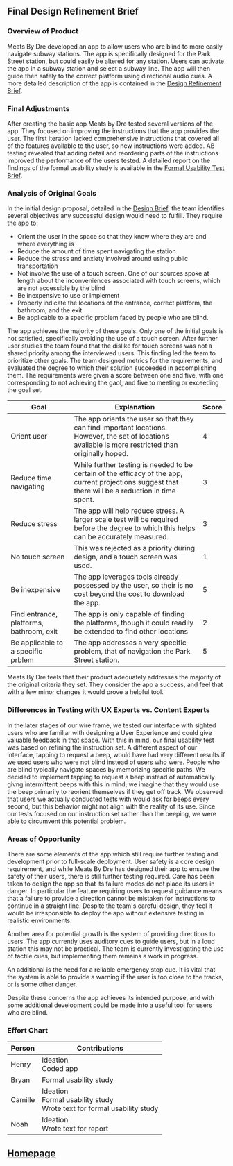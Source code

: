 ## Final Design Refinement Brief

### Overview of Product

Meats By Dre developed an app to allow users who are blind to more easily navigate subway stations.
The app is specifically designed for the Park Street station, but could easily be altered for any station.
Users can activate the app in a subway station and select a subway line.
The app will then guide then safely to the correct platform using directional audio cues.
A more detailed description of the app is contained in the [Design Refinement Brief](designrefinement.md).

### Final Adjustments

After creating the basic app Meats by Dre tested several versions of the app.
They focused on improving the instructions that the app provides the user. The first iteration lacked comprehensive instructions that covered all of the features available to the user, so new instructions were added. 
AB testing revealed that adding detail and reordering parts of the instructions improved the performance of the users tested.
A detailed report on the findings of the formal usability study is available in the [Formal Usability Test Brief](formal_usability.md).

### Analysis of Original Goals

In the initial design proposal, detailed in the [Design Brief](designbrief.md), the team identifies several objectives any successful design would need to fulfill.
They require the app to:

* Orient the user in the space so that they know where they are and where everything is
* Reduce the amount of time spent navigating the station
* Reduce the stress and anxiety involved around using public transportation
* Not involve the use of a touch screen. One of our sources spoke at length about the inconveniences associated with touch screens, which are not accessible by the blind
* Be inexpensive to use or implement
* Properly indicate the locations of the entrance, correct platform, the bathroom, and the exit
* Be applicable to a specific problem faced by people who are blind.
 
The app achieves the majority of these goals. Only one of the initial goals is not satisfied, specifically avoiding the use of a touch screen.
After further user studies the team found that the dislike for touch screens was not a shared priority among the interviewed users.
This finding led the team to prioritize other goals.
The team designed metrics for the requirements, and evaluated the degree to which their solution succeeded in accomplishing them.
The requirements were given a score between one and five, with one corresponding to not achieving the gaol, and five to meeting or exceeding the goal set.


Goal | Explanation | Score
---- | ----------- | -----
Orient user | The app orients the user so that they can find important locations. However, the set of locations available is more restricted than originally hoped. | 4
Reduce time navigating | While further testing is needed to be certain of the efficacy of the app, current projections suggest that there will be a reduction in time spent. | 3
Reduce stress | The app will help reduce stress. A larger scale test will be required before the degree to which this helps can be accurately measured. | 3
No touch screen | This was rejected as a priority during design, and a touch screen was used. | 1
Be inexpensive | The app leverages tools already possessed by the user, so their is no cost beyond the cost to download the app. | 5
Find entrance, platforms, bathroom, exit | The app is only capable of finding the platforms, though it could readily be extended to find other locations | 2
Be applicable to a specific prblem | The app addresses a very specific problem, that of navigation the Park Street station. | 5


Meats By Dre feels that their product adequately addresses the majority of the original criteria they set.
They consider the app a success, and feel that with a few minor changes it would prove a helpful tool.

### Differences in Testing with UX Experts vs. Content Experts
In the later stages of our wire frame, we tested our interface with sighted users who are familiar with designing a User Experience and could give valuable feedback in that space. With this in mind, our final usability test was based on refining the instruction set. A different aspect of our interface, tapping to request a beep, would have had very different results if we used users who were not blind instead of users who were. People who are blind typically navigate spaces by memorizing specific paths. We decided to implement tapping to request a beep instead of automatically givng intermittent beeps with this in mind; we imagine that they would use the beep primarily to reorient themselves if they get off track. We observed that users we actually conducted tests with would ask for beeps every second, but this behavior might not align with the reality of its use. Since our tests focused on our instruction set rather than the beeping, we were able to circumvent this potential problem. 


### Areas of Opportunity

There are some elements of the app which still require further testing and development prior to full-scale deployment.
User safety is a core design requirement, and while Meats By Dre has designed their app to ensure the safety of their users, there is still further testing required.
Care has been taken to design the app so that its failure modes do not place its users in danger.
In particular the feature requiring users to request guidance means that a failure to provide a direction cannot be mistaken for instructions to continue in a straight line.
Despite the team's careful design, they feel it would be irresponsible to deploy the app without extensive testing in realistic environments.

Another area for potential growth is the system of providing directions to users.
The app currently uses auditory cues to guide users, but in a loud station this may not be practical.
The team is currently investigating the use of tactile cues, but implementing them remains a work in progress.

An additional is the need for a reliable emergency stop cue.
It is vital that the system is able to provide a warning if the user is too close to the tracks, or is some other danger.

Despite these concerns the app achieves its intended purpose, and with some additional development could be made into a useful tool for users who are blind.

### Effort Chart


 Person | Contributions 
 ------ | -------------------------------------
Henry   | Ideation<br>Coded app<br> 
Bryan   | Formal usability study<br> 
Camille | Ideation<br>Formal usability study<br>Wrote text for formal usability study<br>
Noah    | Ideation<br>Wrote text for report<br>

## [Homepage](index.md)
